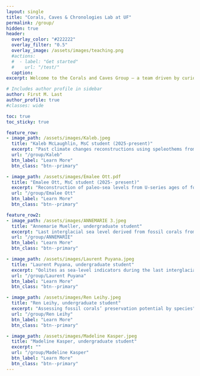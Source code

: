 ```yaml
---
layout: single
title: "Corals, Caves & Chronologies Lab at UF"
permalink: /group/
hidden: true
header:
  overlay_color: "#222222"
  overlay_filter: "0.5"
  overlay_image: /assets/images/teaching.png
  #actions:
  #  - label: "Get started"
  #    url: "/test/"
  caption:
excerpt: Welcome to the Corals and Caves Group — a team driven by curiosity about Earth’s past. We explore records preserved in fossil corals and cave deposits to better understand longterm change[...]  

# Includes author profile in sidebar
author: First M. Last
author_profile: true
#classes: wide

toc: true
toc_sticky: true  

feature_row:
- image_path: /assets/images/Kaleb.jpeg
  title: "Kaleb McLaughlin, MsC student (2025-present)"
  excerpt: "Past climate changes reconstructions using speleothems from the Yucatán Peninsula."
  url: "/group/Kaleb"
  btn_label: "Learn More"
  btn_class: "btn--primary"

- image_path: /assets/images/Emalee Ott.pdf
  title: "Emalee Ott, MsC student (2025- present)"
  excerpt: "Reconstruction of paleo-sea levels from U-series ages of fossil coral reefs"
  url: "/group/Emalee Ott"
  btn_label: "Learn More"
  btn_class: "btn--primary"

feature_row2:
- image_path: /assets/images/ANNEMARIE 3.jpeg
  title: "Annemarie Mueller, undergraduate student"
  excerpt: "Last interglacial sea level derived from fossil corals from Hawaii (Honor thesis)."
  url: "/group/ANNEMARIE"
  btn_label: "Learn More"
  btn_class: "btn--primary"

- image_path: /assets/images/Laurent Puyana.jpeg
  title: "Laurent Puyana, undergraduate student"
  excerpt: "Oolites as sea-level indicators during the last interglacial (Honor thesis)"
  url: "/group/Laurent Puyana"
  btn_label: "Learn More"
  btn_class: "btn--primary"

- image_path: /assets/images/Ren Leihy.jpeg
  title: "Ren Leihy, undergraduate student"
  excerpt: "Assessing fossil corals’ preservation potential by species"
  url: "/group/Ren Leihy"
  btn_label: "Learn More"
  btn_class: "btn--primary"

- image_path: /assets/images/Madeline Kasper.jpeg
  title: "Madeline Kasper, undergraduate student"
  excerpt: ""
  url: "/group/Madeline Kasper"
  btn_label: "Learn More"
  btn_class: "btn--primary"
---
```

